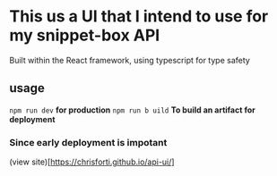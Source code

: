 # This us a UI that I intend to use for my snippet-box API

Built within the React framework, using typescript for type safety

## usage

`npm run dev` **for production**
`npm run b uild` **To build an artifact for deployment**

### Since early deployment is impotant

(view site)[https://chrisforti.github.io/api-ui/]
